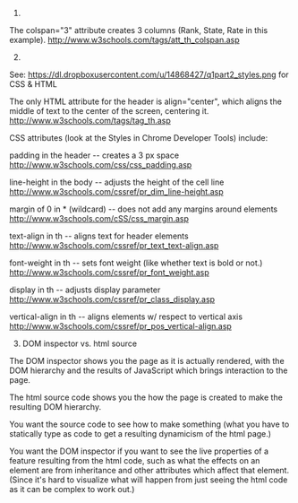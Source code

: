 1.
The colspan="3" attribute creates 3 columns (Rank, State, Rate in this example).
http://www.w3schools.com/tags/att_th_colspan.asp


2.

See: https://dl.dropboxusercontent.com/u/14868427/q1part2_styles.png for CSS & HTML

The only HTML attribute for the header is align="center", which aligns the middle of text to the center of the screen, centering it.
http://www.w3schools.com/tags/tag_th.asp

CSS attributes (look at the Styles in Chrome Developer Tools) include:

padding in the header -- creates a 3 px space
http://www.w3schools.com/css/css_padding.asp

line-height in the body -- adjusts the height of the cell line http://www.w3schools.com/cssref/pr_dim_line-height.asp

margin of 0 in * (wildcard) -- does not add any margins around elements
http://www.w3schools.com/cSS/css_margin.asp

text-align in th -- aligns text for header elements
http://www.w3schools.com/cssref/pr_text_text-align.asp

font-weight in th -- sets font weight (like whether text is bold or not.)
http://www.w3schools.com/cssref/pr_font_weight.asp

display in th -- adjusts display parameter
http://www.w3schools.com/cssref/pr_class_display.asp

vertical-align in th -- aligns elements w/ respect to vertical axis
http://www.w3schools.com/cssref/pr_pos_vertical-align.asp


3. DOM inspector vs. html source

The DOM inspector shows you the page as it is actually rendered, with the DOM hierarchy and the results of JavaScript which brings interaction to the page.

The html source code shows you the how the page is created to make the resulting DOM hierarchy.

You want the source code to see how to make something (what you have to statically type as code to get a resulting dynamicism of the html page.)

You want the DOM inspector if you want to see the live properties of a feature resulting from the html code, such as what the effects on an element are from inheritance and other attributes which affect that element. (Since it's hard to visualize what will happen from just seeing the html code as it can be complex to work out.)
